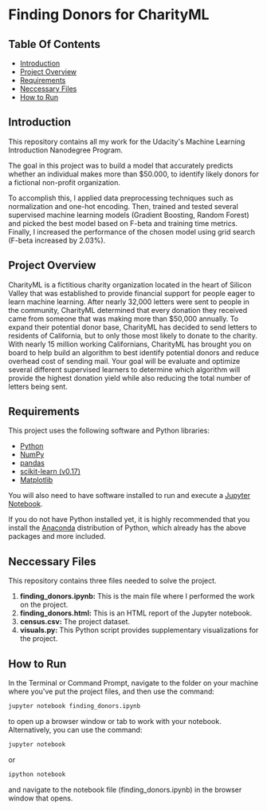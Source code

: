 # Finding Donors for CharityML

## Table Of Contents

- [Introduction](#introduction)
- [Project Overview](#project-overview)
- [Requirements](#requirements)
- [Neccessary Files](#neccessary-files)
- [How to Run](#how-to-run)

## Introduction

This repository contains all my work for the Udacity's Machine Learning Introduction Nanodegree Program.

The goal in this project was to build a model that accurately predicts whether an individual makes more than $50.000,
to identify likely donors for a fictional non-profit organization.

To accomplish this, I applied data preprocessing techniques such as normalization and one-hot encoding. Then, trained
and tested several supervised machine learning models (Gradient Boosting, Random Forest) and picked the best model
based on F-beta and training time metrics. Finally, I increased the performance of the chosen model using grid search
(F-beta increased by 2.03%).

## Project Overview

CharityML is a fictitious charity organization located in the heart of Silicon Valley that was established to provide
financial support for people eager to learn machine learning. After nearly 32,000 letters were sent to people in the
community, CharityML determined that every donation they received came from someone that was making more than $50,000
annually. To expand their potential donor base, CharityML has decided to send letters to residents of California, but
to only those most likely to donate to the charity. With nearly 15 million working Californians, CharityML has brought
you on board to help build an algorithm to best identify potential donors and reduce overhead cost of sending mail.
Your goal will be evaluate and optimize several different supervised learners to determine which algorithm will
provide the highest donation yield while also reducing the total number of letters being sent.

## Requirements

This project uses the following software and Python libraries:

- [Python](https://www.python.org/downloads/release/python-364/)
- [NumPy](https://numpy.org/)
- [pandas](https://pandas.pydata.org/)
- [scikit-learn (v0.17)](https://scikit-learn.org/0.17/install.html)
- [Matplotlib](https://matplotlib.org/)

You will also need to have software installed to run and execute a [Jupyter Notebook](http://ipython.org/notebook.html).

If you do not have Python installed yet, it is highly recommended that you install the
[Anaconda](https://www.anaconda.com/distribution/) distribution of Python, which already has the above packages and
more included.

## Neccessary Files

This repository contains three files needed to solve the project.

1. **finding_donors.ipynb:** This is the main file where I performed the work on the project.
2. **finding_donors.html:** This is an HTML report of the Jupyter notebook.
3. **census.csv:** The project dataset.
4. **visuals.py:** This Python script provides supplementary visualizations for the project.

## How to Run

In the Terminal or Command Prompt, navigate to the folder on your machine where you've put the project files, and then
use the command:

```bash
jupyter notebook finding_donors.ipynb
```

 to open up a browser window or tab to work with your notebook.
 Alternatively, you can use the command:

 ```bash
jupyter notebook
```

or

```bash
ipython notebook
```

and navigate to the notebook file (finding_donors.ipynb) in the browser window that opens.
